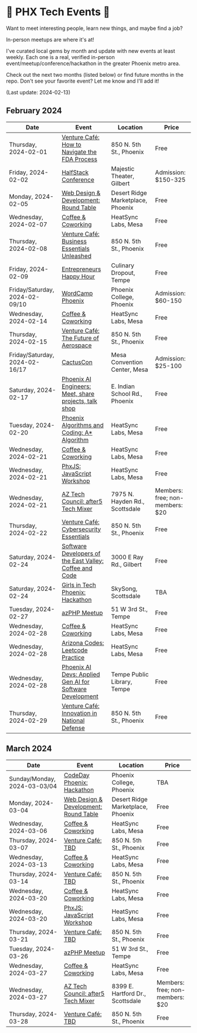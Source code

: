 # 🌵 PHX Tech Events 🌵

Want to meet interesting people, learn new things, and maybe find a job?

In-person meetups are where it's at!

I've curated local gems by month and update with new events at least weekly. Each one is a real, verified in-person event/meetup/conference/hackathon in the greater Phoenix metro area.

Check out the next two months (listed below) or find future months in the repo. Don't see your favorite event? Let me know and I'll add it!

(Last update: 2024-02-13)

## February 2024

| Date | Event | Location | Price |
| ---- | ----- | -------- | ----- |
| Thursday, 2024-02-01 | [Venture Café: How to Navigate the FDA Process](https://venturecafephoenix.org/event/how-to-navigate-the-fda-process/) | 850 N. 5th St., Phoenix | Free |
| Friday, 2024-02-02 | [HalfStack Conference](https://halfstackconf.com/phoenix) | Majestic Theater, Gilbert | Admission: $150-325 |
| Monday, 2024-02-05 | [Web Design & Development: Round Table](https://www.meetup.com/webdesignersdevelopers/events/298302527/) | Desert Ridge Marketplace, Phoenix | Free |
| Wednesday, 2024-02-07 | [Coffee & Coworking](https://www.meetup.com/coffee-and-coworking-east-valley/) | HeatSync Labs, Mesa | Free |
| Thursday, 2024-02-08 | [Venture Café: Business Essentials Unleashed](https://venturecafephoenix.org/event/business-essentials-unleashed/) | 850 N. 5th St., Phoenix | Free |
| Friday, 2024-02-09 | [Entrepreneurs Happy Hour](https://www.linkedin.com/events/7152011701771493376/) | Culinary Dropout, Tempe | Free |
| Friday/Saturday, 2024-02-09/10 | [WordCamp Phoenix](https://phoenix.wordcamp.org/2024/) | Phoenix College, Phoenix | Admission: $60-150 |
| Wednesday, 2024-02-14 | [Coffee & Coworking](https://www.meetup.com/coffee-and-coworking-east-valley/) | HeatSync Labs, Mesa | Free |
| Thursday, 2024-02-15 | [Venture Café: The Future of Aerospace](https://venturecafephoenix.org/event/the-future-of-aerospace/) | 850 N. 5th St., Phoenix | Free |
| Friday/Saturday, 2024-02-16/17 | [CactusCon](https://www.cactuscon.com/) | Mesa Convention Center, Mesa | Admission: $25-100 |
| Saturday, 2024-02-17 | [Phoenix AI Engineers: Meet, share projects, talk shop](https://www.meetup.com/ai-engineer/events/298701910/) | E. Indian School Rd., Phoenix | Free |
| Tuesday, 2024-02-20 | [Phoenix Algorithms and Coding: A* Algorithm](https://www.meetup.com/phoenix-algorithms-and-coding/events/298874390/) | HeatSync Labs, Mesa | Free |
| Wednesday, 2024-02-21 | [Coffee & Coworking](https://www.meetup.com/coffee-and-coworking-east-valley/) | HeatSync Labs, Mesa| Free |
| Wednesday, 2024-02-21 | [PhxJS: JavaScript Workshop](https://www.meetup.com/phoenix-javascript/events/298934389/) | HeatSync Labs, Mesa | Free |
| Wednesday, 2024-02-21 | [AZ Tech Council: after5 Tech Mixer](https://www.aztechcouncil.org/event/feb-after5-tech-mixer-hosted-by-10-to-1-public-relations/) | 7975 N. Hayden Rd., Scottsdale | Members: free; non-members: $20 |
| Thursday, 2024-02-22 |[Venture Café: Cybersecurity Essentials](https://venturecafephoenix.org/event/cybersecurity-essentials/) | 850 N. 5th St., Phoenix | Free |
| Saturday, 2024-02-24 | [Software Developers of the East Valley: Coffee and Code](https://www.meetup.com/software-developers-of-the-east-valley-gilbert-queen-creek/events/299012816/) | 3000 E Ray Rd., Gilbert | Free |
| Saturday, 2024-02-24 | [Girls in Tech Phoenix: Hackathon](https://phoenix.girlsintech.org/git-phx-hackathon-save-the-date/) | SkySong, Scottsdale | TBA | 
| Tuesday, 2024-02-27 | [azPHP Meetup](https://www.meetup.com/azphpug/events/mgffhtygcdbkc/) | 51 W 3rd St., Tempe | Free |
| Wednesday, 2024-02-28 | [Coffee & Coworking](https://www.meetup.com/coffee-and-coworking-east-valley/) | HeatSync Labs, Mesa | Free |
| Wednesday, 2024-02-28 | [Arizona Codes: Leetcode Practice](https://www.meetup.com/arizona-codes/events/299143379/) | HeatSync Labs, Mesa | Free |
| Wednesday, 2024-02-28 | [Phoenix AI Devs: Applied Gen AI for Software Development](https://www.meetup.com/phx-ai-devs/events/298983126/) | Tempe Public Library, Tempe | Free |
| Thursday, 2024-02-29 |[Venture Café: Innovation in National Defense](https://venturecafephoenix.org/event/innovation-in-national-defense/) | 850 N. 5th St., Phoenix | Free |

## March 2024

| Date | Event | Location | Price |
| ---- | ----- | -------- | ----- |
| Sunday/Monday, 2024-03-03/04 | [CodeDay Phoenix: Hackathon](https://event.codeday.org/en-US/phoenix) | Phoenix College, Phoenix | TBA |
| Monday, 2024-03-04 | [Web Design & Development: Round Table](https://www.meetup.com/webdesignersdevelopers/events/298944974/) | Desert Ridge Marketplace, Phoenix | Free |
| Wednesday, 2024-03-06 | [Coffee & Coworking](https://www.meetup.com/coffee-and-coworking-east-valley/events/mclbhtygcfbjb/#) | HeatSync Labs, Mesa | Free |
| Thursday, 2024-03-07 |[Venture Café: TBD](https://venturecafephoenix.org/) | 850 N. 5th St., Phoenix | Free |
| Wednesday, 2024-03-13 | [Coffee & Coworking](https://www.meetup.com/coffee-and-coworking-east-valley/events/mclbhtygcfbrb/) | HeatSync Labs, Mesa | Free |
| Thursday, 2024-03-14 |[Venture Café: TBD](https://venturecafephoenix.org/) | 850 N. 5th St., Phoenix | Free |
| Wednesday, 2024-03-20 | [Coffee & Coworking](https://www.meetup.com/coffee-and-coworking-east-valley/events/mclbhtygcfbbc/) | HeatSync Labs, Mesa | Free |
| Wednesday, 2024-03-20 | [PhxJS: JavaScript Workshop](https://www.meetup.com/phoenix-javascript/events/gnxcktygcfbbc/) | HeatSync Labs, Mesa | Free |
| Thursday, 2024-03-21 |[Venture Café: TBD](https://venturecafephoenix.org/) | 850 N. 5th St., Phoenix | Free |
| Tuesday, 2024-03-26 | [azPHP Meetup](https://www.meetup.com/azphpug/events/mgffhtygcfbjc/) | 51 W 3rd St., Tempe | Free |
| Wednesday, 2024-03-27 | [Coffee & Coworking](https://www.meetup.com/coffee-and-coworking-east-valley/events/mclbhtygcfbkc/) | HeatSync Labs, Mesa | Free |
| Wednesday, 2024-03-27 | [AZ Tech Council: after5 Tech Mixer](https://www.aztechcouncil.org/event/2024-march-after5-tech-mixer/) | 8399 E. Hartford Dr., Scottsdale | Members: free; non-members: $20 |
| Thursday, 2024-03-28 |[Venture Café: TBD](https://venturecafephoenix.org/) | 850 N. 5th St., Phoenix | Free |
